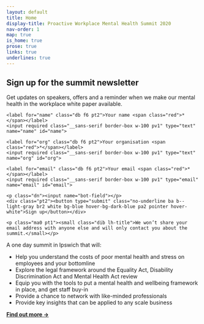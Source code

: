 ```yaml
---
layout: default
title: Home
display-title: Proactive Workplace Mental Health Summit 2020
nav-order: 1
map: true
is_home: true
prose: true
links: true
underlines: true
---
```


<div class="ph2 bg-light-gray ba b--moon-gray">

  <h2>Sign up for the summit newsletter</h2>

  <p class="f6 mb1">Get updates on speakers, offers and a reminder when we make our mental health in the workplace white paper available.</p>

  <form class="pb2" netlify name="newsletter" action="/confirmation/" netlify-honeypot="bot-field">

    <label for="name" class="db f6 pt2">Your name <span class="red">*</span></label>
    <input required class="__sans-serif border-box w-100 pv1" type="text" name="name" id="name">

    <label for="org" class="db f6 pt2">Your organisation <span class="red">*</span></label>
    <input required class="__sans-serif border-box w-100 pv1" type="text" name="org" id="org">

    <label for="email" class="db f6 pt2">Your email <span class="red">*</span></label>
    <input required class="__sans-serif border-box w-100 pv1" type="email" name="email" id="email">

    <p class="dn"><input name="bot-field"></p>
    <div class="pt2"><button type="submit" class="no-underline ba b--light-gray br2 white bg-blue hover-bg-dark-blue pa2 pointer hover-white">Sign up</button></div>

    <p class="ma0 pt1"><small class="dib lh-title">We won’t share your email address with anyone else and will only contact you about the summit.</small></p>

  </form>

</div>  

A one day summit in Ipswich that will:

- Help you understand the costs of poor mental health and stress on employees and your bottomline
- Explore the legal framework around the Equality Act, Disability Discrimination Act and Mental Health Act review
- Equip you with the tools to put a mental health and wellbeing framework in place, and get staff buy-in
- Provide a chance to network with like-minded professionals
- Provide key insights that can be applied to any scale business

**[Find out more &rarr;](/about/)**
